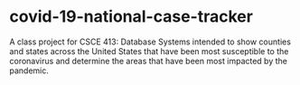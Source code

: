 # covid-19-national-case-tracker
A class project for CSCE 413: Database Systems intended to show counties and states across the United States that have been most susceptible to the coronavirus and determine the areas that have been most impacted by the pandemic.
